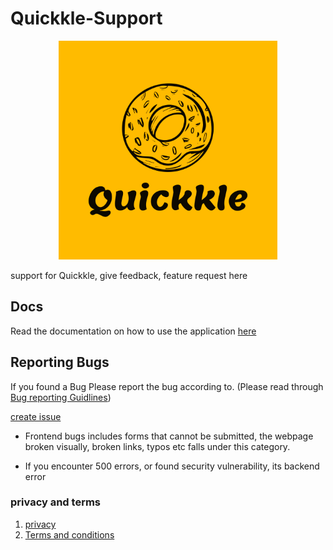 # Quickkle-Support

<p align="center">
  <img src="quickkle-logos/quickkle.svg" alt="Quickkle icon" width="350px" height="350px"/>
</p>

support for Quickkle, give feedback, feature request here


## Docs

Read the documentation on how to use the application [here]()

## Reporting Bugs

If you found a Bug Please report the bug according to. (Please read through [Bug reporting Guidlines]())

[create issue](https://github.com/PaulleDemon/Quickkle-support/issues)

* Frontend bugs includes forms that cannot be submitted, the webpage broken visually, broken links, typos etc falls under this category.

* If you encounter 500 errors, or found security vulnerability, its backend error

### privacy and terms

1. [privacy](https://github.com/PaulleDemon/Quickkle-support/blob/main/privacy.md)
2. [Terms and conditions](https://github.com/PaulleDemon/Quickkle-support/blob/main/terms%26conditions.md)
